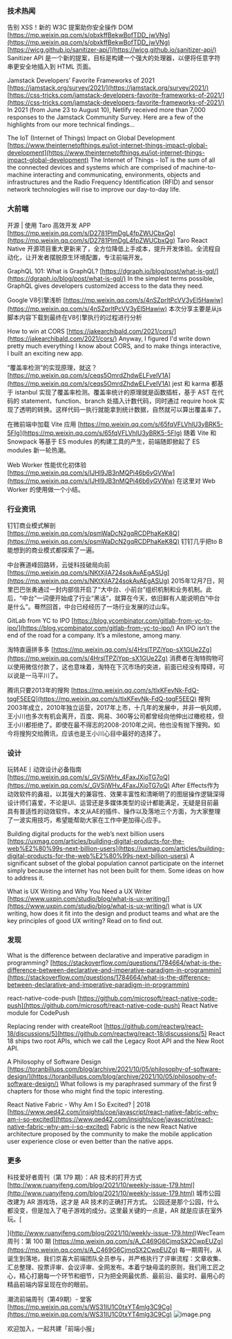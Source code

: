 ### 技术热闻
告别 XSS！新的 W3C 提案助你安全操作 DOM
[https://mp.weixin.qq.com/s/obxkffBekwBofTDD_jwVNg](https://mp.weixin.qq.com/s/obxkffBekwBofTDD_jwVNg)
[https://wicg.github.io/sanitizer-api/](https://wicg.github.io/sanitizer-api/)
Sanitizer API 是一个新的提案，目标是构建一个强大的处理器，以便将任意字符串更安全地插入到 HTML 页面。

Jamstack Developers’ Favorite Frameworks of 2021
[https://jamstack.org/survey/2021/](https://jamstack.org/survey/2021/)
[https://css-tricks.com/jamstack-developers-favorite-frameworks-of-2021/](https://css-tricks.com/jamstack-developers-favorite-frameworks-of-2021/)
In 2021 (from June 23 to August 10), Netlify received more than 7,000 responses to the Jamstack Community Survey. Here are a few of the highlights from our more technical findings…

The IoT (Internet of Things) Impact on Global Development
[https://www.theinternetofthings.eu/iot-internet-things-impact-global-development](https://www.theinternetofthings.eu/iot-internet-things-impact-global-development)
The Internet of Things - IoT is the sum of all the connected devices and systems which are comprised of machine-to-machine interacting and communicating, environments, objects and infrastructures and the Radio Frequency Identification (RFID) and sensor network technologies will rise to improve our day-to-day life.

### 大前端
开源 | 使用 Taro 高效开发 APP
[https://mp.weixin.qq.com/s/D2781PlmDgL4fpZWUCbxQg](https://mp.weixin.qq.com/s/D2781PlmDgL4fpZWUCbxQg)
Taro React Native 开源项目重大更新来了，全方位降低上手成本，提升开发体验。全流程自动化，让开发者摆脱原生环境配置，专注前端开发。

GraphQL 101: What is GraphQL?
[https://dgraph.io/blog/post/what-is-gql/](https://dgraph.io/blog/post/what-is-gql/)
In the simplest terms possible, GraphQL gives developers customized access to the data they need.

Google V8引擎浅析
[https://mp.weixin.qq.com/s/4nSZprltPcVV3yEl5Hawiw](https://mp.weixin.qq.com/s/4nSZprltPcVV3yEl5Hawiw)
本次分享主要是从js脚本内容下载到最终在V8引擎执行的过程进行分析

How to win at CORS
[https://jakearchibald.com/2021/cors/](https://jakearchibald.com/2021/cors/)
Anyway, I figured I'd write down pretty much everything I know about CORS, and to make things interactive, I built an exciting new app.

“覆盖率检测”的实现原理，就这？
[https://mp.weixin.qq.com/s/ceqs5OmrdZhdwELFvelV1A](https://mp.weixin.qq.com/s/ceqs5OmrdZhdwELFvelV1A)
jest 和 karma 都基于 istanbul 实现了覆盖率检测。覆盖率统计的原理就是函数插桩，基于 AST 在代码的 statement、function、branch 处插入计数代码，同时通过 require hook 实现了透明的转换。这样代码一执行就能拿到统计数据，自然就可以算出覆盖率了。

在微前端中加载 Vite 应用
[https://mp.weixin.qq.com/s/65fqVFLVhlU3yBRK5-5FIg](https://mp.weixin.qq.com/s/65fqVFLVhlU3yBRK5-5FIg)
随着 Vite 和 Snowpack 等基于 ES modules 的构建工具的产生，前端随即掀起了 ES modules 新一轮热潮。

Web Worker 性能优化初体验
[https://mp.weixin.qq.com/s/IJHI9JB3nMQPi46b6yGVWw](https://mp.weixin.qq.com/s/IJHI9JB3nMQPi46b6yGVWw)
在这里对 Web Worker 的使用做一个小结。

### 行业资讯
钉钉商业模式解剖
[https://mp.weixin.qq.com/s/psmWaDcN2gqRCDPhaKeK8Q](https://mp.weixin.qq.com/s/psmWaDcN2gqRCDPhaKeK8Q)
钉钉几乎把to B 能想到的商业模式都探索了一遍。

中台赛道峰回路转，云徙科技破局向前
[https://mp.weixin.qq.com/s/NKtXjIA724sokAvAEgASUg](https://mp.weixin.qq.com/s/NKtXjIA724sokAvAEgASUg)
2015年12月7日，阿里巴巴张勇通过一封内部信开启了“大中台、小前台”组织机制和业务机制。此后，“中台”一词便开始成了行业“黑话”，就算在今天，依旧鲜有人能说明白“中台是什么”。蓦然回首，中台已经经历了一场行业发展的过山车。

GitLab from YC to IPO
[https://blog.ycombinator.com/gitlab-from-yc-to-ipo/](https://blog.ycombinator.com/gitlab-from-yc-to-ipo/)
An IPO isn’t the end of the road for a company. It’s a milestone, among many.

淘特直逼拼多多
[https://mp.weixin.qq.com/s/4HrslTPZiYpp-sX1GUe2Zg](https://mp.weixin.qq.com/s/4HrslTPZiYpp-sX1GUe2Zg)
消费者在淘特购物可以使用微信付款了，这也意味着，淘特在下沉市场的突进，前面已经没有障碍，可以说是一马平川了。

腾讯只要2013年的搜狗
[https://mp.weixin.qq.com/s/tlxKFevNk-FdQ-tqgF5EEQ](https://mp.weixin.qq.com/s/tlxKFevNk-FdQ-tqgF5EEQ)
搜狗2003年成立，2010年独立运营，2017年上市，十几年的发展中，并非一帆风顺，王小川也多次有机会离开，百度、网易、360等公司都曾经向他伸出过橄榄枝，但王小川都拒绝了。即使在最不得志的2008-2010年之间，他也没有抛下搜狗。如今将搜狗交给腾讯，应该也是王小川心目中最好的选择了。

### 设计
玩转AE丨动效设计必备指南
[https://mp.weixin.qq.com/s/_GVSjWHv_4FaxJXjoTG7oQ](https://mp.weixin.qq.com/s/_GVSjWHv_4FaxJXjoTG7oQ)
After Effects作为动效软件的鼻祖，以其强大的兼容性、效果丰富性和清晰明了的图层操作逻辑深得设计师们喜爱，不论是UI、运营还是多媒体类型的设计都能满足，无疑是目前最具有普适性的动效软件。本文从AE的插件、操作以及落地三个方面，为大家整理了一波实用技巧，希望能帮助大家在工作中更加得心应手。

Building digital products for the web’s next billion users
[https://uxmag.com/articles/building-digital-products-for-the-web%E2%80%99s-next-billion-users](https://uxmag.com/articles/building-digital-products-for-the-web%E2%80%99s-next-billion-users)
A significant subset of the global population cannot participate on the internet simply because the internet has not been built for them. Some ideas on how to address it.

What is UX Writing and Why You Need a UX Writer
[https://www.uxpin.com/studio/blog/what-is-ux-writing/](https://www.uxpin.com/studio/blog/what-is-ux-writing/)
what is UX writing, how does it fit into the design and product teams and what are the key principles of good UX writing? Read on to find out.

### 发现
What is the difference between declarative and imperative paradigm in programming?
[https://stackoverflow.com/questions/1784664/what-is-the-difference-between-declarative-and-imperative-paradigm-in-programmin](https://stackoverflow.com/questions/1784664/what-is-the-difference-between-declarative-and-imperative-paradigm-in-programmin)

react-native-code-push
[https://github.com/microsoft/react-native-code-push](https://github.com/microsoft/react-native-code-push)
React Native module for CodePush

Replacing render with createRoot
[https://github.com/reactwg/react-18/discussions/5](https://github.com/reactwg/react-18/discussions/5)
React 18 ships two root APIs, which we call the Legacy Root API and the New Root API.

A Philosophy of Software Design
[https://toranbillups.com/blog/archive/2021/10/05/philosophy-of-software-design/](https://toranbillups.com/blog/archive/2021/10/05/philosophy-of-software-design/)
What follows is my paraphrased summary of the first 9 chapters for those who might find the topic interesting.

React Native Fabric - Why Am I So Excited? | 2018
[https://www.qed42.com/insights/coe/javascript/react-native-fabric-why-am-i-so-excited](https://www.qed42.com/insights/coe/javascript/react-native-fabric-why-am-i-so-excited)
Fabric is the new React Native architecture proposed by the community to make the mobile application user experience close or even better than the native apps. 



### 更多
科技爱好者周刊（第 179 期）：AR 技术的打开方式
[http://www.ruanyifeng.com/blog/2021/10/weekly-issue-179.html](http://www.ruanyifeng.com/blog/2021/10/weekly-issue-179.html)
城市公园改建为 AR 游戏场，这才是 AR 技术的正确打开方式。 公园还是那个公园，什么都没变，但是加入了电子游戏的成分。这里最关键的一点是，AR 就是应该在室外玩。[

](http://www.ruanyifeng.com/blog/2021/10/weekly-issue-179.html)WecTeam 周刊：第 100 期
[https://mp.weixin.qq.com/s/A_C469G6CjmqSX2CwpEUZg](https://mp.weixin.qq.com/s/A_C469G6CjmqSX2CwpEUZg)
每一期周刊，从诞生到落地，我们京喜大前端团队全员参与，并严格执行了评审流程：文章收集、汇总整理、投票评审、会议评审、全网发布。本着宁缺毋滥的原则，我们用工匠之心，精心打磨每一个环节和细节，只为把全网最优质、最前沿、最实时、最用心的精品前端内容呈现在你的眼前。

潮流前端周刊（第49期）- 堂客
[https://mp.weixin.qq.com/s/WS31lU1C0txYT4mlg3C9Cg](https://mp.weixin.qq.com/s/WS31lU1C0txYT4mlg3C9Cg)
![image.png](https://cdn.nlark.com/yuque/0/2020/png/85771/1605930034828-7fc81343-651f-4a15-8465-eebe5a23cf61.png#height=31&id=C5Hpa&margin=%5Bobject%20Object%5D&name=image.png&originHeight=90&originWidth=2186&originalType=binary&ratio=1&size=14325&status=done&style=none&width=746)


欢迎加入，一起共建「前端小报」
